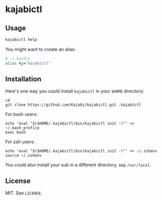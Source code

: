 # kajabictl

## Usage

```sh
kajabictl help
```

You might want to create an alias:

```sh
# ~/.bashrc
alias kj="kajabictl"
```

## Installation

Here's one way you could install `kajabictl` in your `$HOME` directory:

    cd
    git clone https://github.com/Kajabi/kajabictl.git .kajabictl

For bash users:

    echo 'eval "$($HOME/.kajabictl/bin/kajabictl init -)"' >> ~/.bash_profile
    exec bash

For zsh users:

    echo 'eval "$($HOME/.kajabictl/bin/kajabictl init -)"' >> ~/.zshenv
    source ~/.zshenv

You could also install your sub in a different directory, say `/usr/local`.

## License

MIT. See `LICENSE`.
